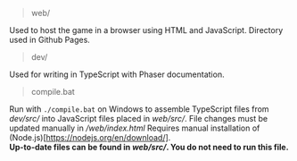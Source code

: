> web/

Used to host the game in a browser using HTML and JavaScript. Directory used in Github Pages.   
> dev/

Used for writing in TypeScript with Phaser documentation.   
> compile.bat

Run with `./compile.bat` on Windows to assemble TypeScript files from *dev/src/* into JavaScript files placed in *web/src/*. File changes must be updated manually in */web/index.html* Requires manual installation of (Node.js)[https://nodejs.org/en/download/].   
__Up-to-date files can be found in *web/src/*. You do not need to run this file.__
